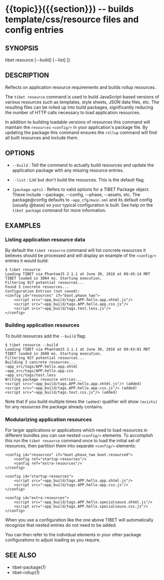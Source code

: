{{topic}}({{section}}) -- builds template/css/resource files and config entries
=============================================

## SYNOPSIS

tibet resource [--build] [--list] [<package-opts>]

## DESCRIPTION

Reflects on application resource requirements and builds rollup resources.

The `tibet resource` command is used to build JavaScript-based versions of
various resources such as templates, style sheets, JSON data files, etc. The
resulting files can be rolled up into build packages, significantly
reducing the number of HTTP calls necessary to load application resources.

In addition to building loadable versions of resources this command will
maintain the `resources` `<config/>` in your application's package file. By
updating the package this command ensures the `rollup` command will find all
built resources and include them.

## OPTIONS

  * `--build` :
    Tell the command to actually build resources and update the application
package with any missing resource entries.

  * `--list` :
    List but don't build the resources. This is the default flag.

  * `[package-opts]` :
    Refers to valid options for a TIBET Package object. These include --package,
--config, --phase, --assets, etc. The package@config defaults to
`~app_cfg/main.xml` and its default config (usually @base) so your typical
configuration is built. See help on the `tibet package` command for more
information.

## EXAMPLES

### Listing application resource data

By default the `tibet resource` command will list concrete resources it
believes should be processed and will display an example of the `<config/>`
entries it would build:

    $ tibet resource
    Loading TIBET via PhantomJS 2.1.1 at June 30, 2016 at 09:45:14 MDT
    TIBET loaded in 3064 ms. Starting execution.
    Filtering 927 potential resources...
    Found 3 concrete resources...
    Configuration Entries (not saved):
    <config id="resources" if="boot.phase_two">
        <script src="~app_build/tags.APP.hello.app.xhtml.js"/>
        <script src="~app_build/tags.APP.hello.app.css.js"/>
        <script src="~app_build/tags.test.less.js"/>
    </config>

### Building application resources

To build resources add the `--build` flag:

    $ tibet resource --build
    Loading TIBET via PhantomJS 2.1.1 at June 30, 2016 at 09:43:01 MDT
    TIBET loaded in 3680 ms. Starting execution.
    Filtering 927 potential resources...
    Building 3 concrete resources...
    ~app_src/tags/APP.hello.app.xhtml
    ~app_src/tags/APP.hello.app.css
    ~app_src/tags/test.less
    Writing package resource entries...
    <script src="~app_build/tags.APP.hello.app.xhtml.js"/> (added)
    <script src="~app_build/tags.APP.hello.app.css.js"/> (added)
    <script src="~app_build/tags.test.css.js"/> (added)

Note that if you build multiple times the `(added)` qualifier will show
`(exists)` for any resources the package already contains.

### Modularizing application resources

For larger applications or applications which need to load resources in
different bundles you can use nested `<config/>` elements. To accomplish
this run the `tibet resource` command once to load the initial set of
resources, then partition them into separate `<config/>` elements:

    <config id="resources" if="boot.phase_two boot.resourced">
        <config ref="startup-resources"/>
        <config ref="extra-resources"/>
    </config>

    <config id="startup-resources">
        <script src="~app_build/tags.APP.hello.app.xhtml.js"/>
        <script src="~app_build/tags.APP.hello.app.css.js"/>
    </config>

    <config id="extra-resources">
        <script src="~app_build/tags.APP.hello.specialsauce.xhtml.js"/>
        <script src="~app_build/tags.APP.hello.specialsauce.css.js"/>
    </config>

When you use a configuration like the one above TIBET will automatically
recognize that nested entries do not need to be added.

You can then refer to the individual <config/> elements in your other
package configurations to adjust loading as you require.

## SEE ALSO

  * tibet-package(1)
  * tibet-rollup(1)

